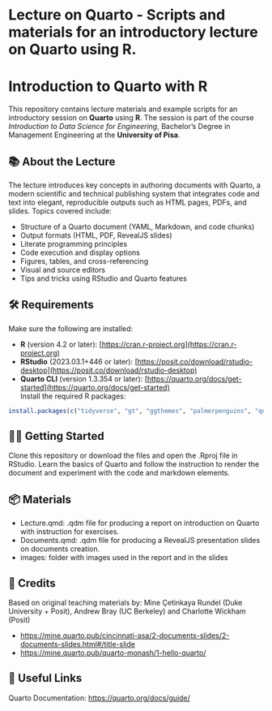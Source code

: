 # Lecture on Quarto - Scripts and materials for an introductory lecture on Quarto using R.

# Introduction to Quarto with R
This repository contains lecture materials and example scripts for an introductory session on **Quarto** using **R**. 
The session is part of the course *Introduction to Data Science for Engineering*, Bachelor’s Degree in Management Engineering at the **University of Pisa**.

## 📚 About the Lecture
The lecture introduces key concepts in authoring documents with Quarto, a modern scientific and technical publishing system that integrates code and text into elegant, reproducible outputs such as HTML pages, PDFs, and slides. Topics covered include:
- Structure of a Quarto document (YAML, Markdown, and code chunks)
- Output formats (HTML, PDF, RevealJS slides)
- Literate programming principles
- Code execution and display options
- Figures, tables, and cross-referencing
- Visual and source editors
- Tips and tricks using RStudio and Quarto features

## 🛠️ Requirements
Make sure the following are installed:
- **R** (version 4.2 or later): [https://cran.r-project.org](https://cran.r-project.org)  
- **RStudio** (2023.03.1+446 or later): [https://posit.co/download/rstudio-desktop](https://posit.co/download/rstudio-desktop)  
- **Quarto CLI** (version 1.3.354 or later): [https://quarto.org/docs/get-started](https://quarto.org/docs/get-started)  
Install the required R packages:
```r
install.packages(c("tidyverse", "gt", "ggthemes", "palmerpenguins", "quarto", "here"))
```

## 🧑‍💻 Getting Started
Clone this repository or download the files and open the .Rproj file in RStudio.
Learn the basics of Quarto and follow the instruction to render the document and experiment with the code and markdown elements.

## 📦 Materials
- Lecture.qmd: .qdm file for producing a report on introduction on Quarto with instruction for exercises.
- Documents.qmd: .qdm file for producing a RevealJS presentation slides on documents creation.
- images: folder with images used in the report and in the slides

## 🙏 Credits
Based on original teaching materials by:
Mine Çetinkaya Rundel (Duke University + Posit), Andrew Bray (UC Berkeley) and Charlotte Wickham (Posit)
- https://mine.quarto.pub/cincinnati-asa/2-documents-slides/2-documents-slides.html#/title-slide 
- https://mine.quarto.pub/quarto-monash/1-hello-quarto/

## 🔗 Useful Links
Quarto Documentation: https://quarto.org/docs/guide/

